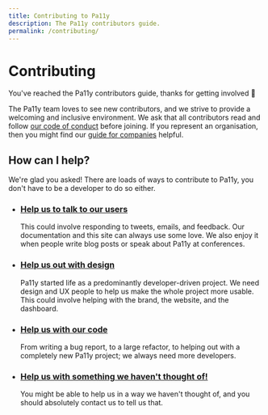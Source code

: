 ```yaml
---
title: Contributing to Pa11y
description: The Pa11y contributors guide.
permalink: /contributing/
---
```



# Contributing

You've reached the Pa11y contributors guide, thanks for getting involved :tada:

The Pa11y team loves to see new contributors, and we strive to provide a welcoming and inclusive environment. We ask that all contributors read and follow [our code of conduct][code-of-conduct] before joining. If you represent an organisation, then you might find our [guide for companies][companies] helpful. 


## How can I help?

We're glad you asked! There are loads of ways to contribute to Pa11y, you don't have to be a developer to do so either. 

  - ### [Help us to talk to our users][communications]
    This could involve responding to tweets, emails, and feedback. Our documentation and this site can always use some love. We also enjoy it when people write blog posts or speak about Pa11y at conferences.

  - ### [Help us out with design][designers]
    Pa11y started life as a predominantly developer-driven project. We need design and UX people to help us make the whole project more usable. This could involve helping with the brand, the website, and the dashboard.

  - ### [Help us with our code][developers]
    From writing a bug report, to a large refactor, to helping out with a completely new Pa11y project; we always need more developers.

  - ### [Help us with something we haven't thought of!][contact]
    You might be able to help us in a way we haven't thought of, and you should absolutely contact us to tell us that.


[code-of-conduct]: /contributing/code-of-conduct/
[communications]: /contributing/communications/
[companies]: /contributing/companies/
[contact]: /contact/
[designers]: /contributing/designers/
[developers]: /contributing/developers/
